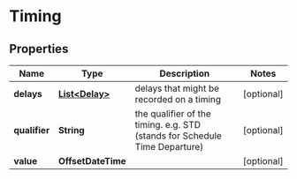 

# Timing


## Properties

| Name | Type | Description | Notes |
|------------ | ------------- | ------------- | -------------|
|**delays** | [**List&lt;Delay&gt;**](Delay.md) | delays that might be recorded on a timing |  [optional] |
|**qualifier** | **String** | the qualifier of the timing. e.g. STD (stands for Schedule Time Departure) |  [optional] |
|**value** | **OffsetDateTime** |  |  [optional] |



